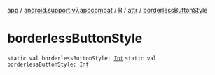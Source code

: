 [app](../../../index.md) / [android.support.v7.appcompat](../../index.md) / [R](../index.md) / [attr](index.md) / [borderlessButtonStyle](.)

# borderlessButtonStyle

`static val borderlessButtonStyle: `[`Int`](https://kotlinlang.org/api/latest/jvm/stdlib/kotlin/-int/index.html)
`static val borderlessButtonStyle: `[`Int`](https://kotlinlang.org/api/latest/jvm/stdlib/kotlin/-int/index.html)
